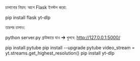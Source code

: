 চালানোর নিয়ম:
আগে Flask ইনস্টল করো:

pip install flask yt-dlp

তারপর চালাও:

python server.py
ব্রাউজারে যাও ➔
খুলবে: http://127.0.0.1:5000/

pip install pytube
pip install --upgrade pytube
video_stream = yt.streams.get_highest_resolution()
pip install yt-dlp
